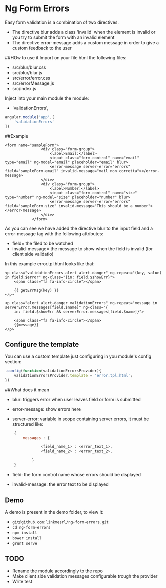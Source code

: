 # Ng Form Errors
Easy form validation is a combination of two directives.

* The directive blur adds a class 'invalid' when the element is invalid or you try to submit the form with an invalid element 
* The directive error-message adds a custom message in order to give a custom feedback to the user

##HOw to use it
Import on your file html the following files:
* src/blur/blur.css
* src/blur/blur.js
* src/error/error.css
* src/errorMessage.js
* src/index.js

Inject into your main module the module:
* 'validationErrors',

```javascript
angular.module('app',[
    'validationErrors'
])
```


##Example

```         
<form name="sampleForm">
                <div class="form-group">
                    <label>Email:</label>
                    <input class="form-control" name="email" type="email" ng-model="email" placeholder="email" blur>
                    <error-message server-error="errors" field="sampleForm.email" invalid-message="mail non corretta"></error-message> 
                </div>
                <div class="form-group">
                    <label>Number:</label>
                    <input class="form-control" name="size" type="number" ng-model="size" placeholder="number" blur>
                    <error-message server-error="errors" field="sampleForm.size" invalid-message="This should be a number"></error-message>
                </div>
            </form>
```

As you can see we have added the directive blur to the input field and a error-message tag with the following attributes:
* field= the filed to be watched
* invalid-message= the message to show when the field is invalid (for client side validatio)

In this example error.tpl.html looks like that:

```
<p class="validationErrors alert alert-danger" ng-repeat="(key, value) in field.$error" ng-class="{in: field.$showErr}">
    <span class="fa fa-info-circle"></span>

    {{ getErrMsg(key) }}
</p>

<p class="alert alert-danger validationErrors" ng-repeat="message in serverError.messages[field.$name]" ng-class="{
	in: field.$showErr && serverError.messages[field.$name]}">

    <span class="fa fa-info-circle"></span>
    {{message}}
</p>
```
## Configure the template

You can use a custom template just configuring in you module's config section:

```javascript
.config(function(validationErrorsProvider){
    validationErrorsProvider.template = 'error.tpl.html';
})
```

##What does it mean

* blur: triggers error when user leaves field or form is submitted

* error-message: show errors here

* server-error: variable in scope containing server errors, it must be structured like:

```javascript
    {
        messages : {

                <field_name_1> : <error_text_1>,
                <field_name_2> : <error_text_2>,
                
            }
    }
```

* field: the form control name whose errors should be displayed

* invalid-message: the error text to be displayed

## Demo

A demo is present in the demo folder, to view it:

- `git@github.com:linkmesrl/ng-form-errors.git`
- `cd ng-form-errors`
- `npm install`
- `bower install`
- `grunt serve`

## TODO

- Rename the module accordingly to the repo
- Make client side validation messages configurable trough the provider
- Write test
